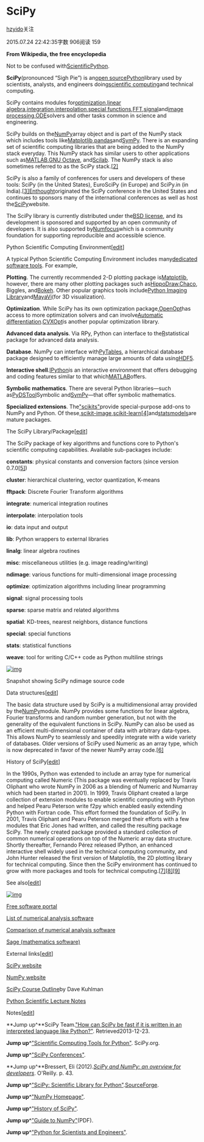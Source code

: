 # SciPy

[hzyido](https://www.jianshu.com/u/74b632e3297c)关注

2015.07.24 22:42:35字数 906阅读 159

**From Wikipedia, the free encyclopedia**



Not to be confused with[ScientificPython](https://link.jianshu.com/?t=https://en.wikipedia.org/wiki/ScientificPython).

**SciPy**(pronounced “Sigh Pie”) is an[open source](https://link.jianshu.com/?t=https://en.wikipedia.org/wiki/Open_source)[Python](https://link.jianshu.com/?t=https://en.wikipedia.org/wiki/Python_(programming_language))library used by scientists, analysts, and engineers doing[scientific computing](https://link.jianshu.com/?t=https://en.wikipedia.org/wiki/Scientific_computing)and technical computing.

SciPy contains modules for[optimization](https://link.jianshu.com/?t=https://en.wikipedia.org/wiki/Optimization_(mathematics)),[linear algebra](https://link.jianshu.com/?t=https://en.wikipedia.org/wiki/Linear_algebra),[integration](https://link.jianshu.com/?t=https://en.wikipedia.org/wiki/Integral),[interpolation](https://link.jianshu.com/?t=https://en.wikipedia.org/wiki/Interpolation),[special functions](https://link.jianshu.com/?t=https://en.wikipedia.org/wiki/Special_functions),[FFT](https://link.jianshu.com/?t=https://en.wikipedia.org/wiki/Fast_Fourier_transform),[signal](https://link.jianshu.com/?t=https://en.wikipedia.org/wiki/Signal_processing)and[image processing](https://link.jianshu.com/?t=https://en.wikipedia.org/wiki/Image_processing),[ODE](https://link.jianshu.com/?t=https://en.wikipedia.org/wiki/Ordinary_differential_equation)solvers and other tasks common in science and engineering.

SciPy builds on the[NumPy](https://link.jianshu.com/?t=https://en.wikipedia.org/wiki/NumPy)array object and is part of the NumPy stack which includes tools like[Matplotlib](https://link.jianshu.com/?t=https://en.wikipedia.org/wiki/Matplotlib),[pandas](https://link.jianshu.com/?t=https://en.wikipedia.org/wiki/Pandas_(software))and[SymPy](https://link.jianshu.com/?t=https://en.wikipedia.org/wiki/SymPy). There is an expanding set of scientific computing libraries that are being added to the NumPy stack everyday. This NumPy stack has similar users to other applications such as[MATLAB](https://link.jianshu.com/?t=https://en.wikipedia.org/wiki/MATLAB),[GNU Octave](https://link.jianshu.com/?t=https://en.wikipedia.org/wiki/GNU_Octave), and[Scilab](https://link.jianshu.com/?t=https://en.wikipedia.org/wiki/Scilab). The NumPy stack is also sometimes referred to as the SciPy stack.[[2\]](https://link.jianshu.com/?t=https://en.wikipedia.org/wiki/SciPy#cite_note-2)

SciPy is also a family of conferences for users and developers of these tools: SciPy (in the United States), EuroSciPy (in Europe) and SciPy.in (in India).[[3\]](https://link.jianshu.com/?t=https://en.wikipedia.org/wiki/SciPy#cite_note-3)[Enthought](https://link.jianshu.com/?t=https://en.wikipedia.org/wiki/Enthought)originated the SciPy conference in the United States and continues to sponsors many of the international conferences as well as host the[SciPy](https://link.jianshu.com/?t=http://www.scipy.org/)website.

The SciPy library is currently distributed under the[BSD license](https://link.jianshu.com/?t=https://en.wikipedia.org/wiki/BSD_license), and its development is sponsored and supported by an open community of developers. It is also supported by[Numfocus](https://link.jianshu.com/?t=http://www.numfocus.org/)which is a community foundation for supporting reproducible and accessible science.

Python Scientific Computing Environment[[edit](https://link.jianshu.com/?t=https://en.wikipedia.org/w/index.php?title=SciPy&action=edit&section=1)]

A typical Python Scientific Computing Environment includes many[dedicated software tools](https://link.jianshu.com/?t=http://scipy.org/topical-software.html). For example,

**Plotting**. The currently recommended 2-D plotting package is[Matplotlib](https://link.jianshu.com/?t=https://en.wikipedia.org/wiki/Matplotlib), however, there are many other plotting packages such as[HippoDraw](https://link.jianshu.com/?t=https://en.wikipedia.org/wiki/HippoDraw),[Chaco](https://link.jianshu.com/?t=https://en.wikipedia.org/wiki/Enthought), Biggles, and[Bokeh](https://link.jianshu.com/?t=http://bokeh.pydata.org/). Other popular graphics tools include[Python Imaging Library](https://link.jianshu.com/?t=https://en.wikipedia.org/wiki/Python_Imaging_Library)and[MayaVi](https://link.jianshu.com/?t=https://en.wikipedia.org/wiki/MayaVi)(for 3D visualization).

**Optimization**. While SciPy has its own optimization package,[OpenOpt](https://link.jianshu.com/?t=https://en.wikipedia.org/w/index.php?title=OpenOpt&action=edit&redlink=1)has access to more optimization solvers and can involve[Automatic differentiation](https://link.jianshu.com/?t=https://en.wikipedia.org/wiki/Automatic_differentiation).[CVXOpt](https://link.jianshu.com/?t=https://en.wikipedia.org/w/index.php?title=CVXOpt&action=edit&redlink=1)is another popular optimization library.

**Advanced data analysis**. Via RPy, Python can interface to the[R](https://link.jianshu.com/?t=https://en.wikipedia.org/wiki/R_(programming_language))statistical package for advanced data analysis.

**Database**. NumPy can interface with[PyTables](https://link.jianshu.com/?t=http://sourceforge.net/projects/pytables/), a hierarchical database package designed to efficiently manage large amounts of data using[HDF5](https://link.jianshu.com/?t=https://en.wikipedia.org/wiki/HDF5).

**Interactive shell**.[IPython](https://link.jianshu.com/?t=https://en.wikipedia.org/wiki/IPython)is an interactive environment that offers debugging and coding features similar to that which[MATLAB](https://link.jianshu.com/?t=https://en.wikipedia.org/wiki/MATLAB)offers.

**Symbolic mathematics**. There are several Python libraries—such as[PyDSTool](https://link.jianshu.com/?t=http://pydstool.sourceforge.net/)Symbolic and[SymPy](https://link.jianshu.com/?t=https://en.wikipedia.org/wiki/SymPy)—that offer symbolic mathematics.

**Specialized extensions**. The["scikits"](https://link.jianshu.com/?t=http://scikits.appspot.com/)provide special-purpose add-ons to NumPy and Python. Of these,[scikit-image](https://link.jianshu.com/?t=https://en.wikipedia.org/wiki/Scikit-image),[scikit-learn](https://link.jianshu.com/?t=https://en.wikipedia.org/wiki/Scikit-learn)[[4\]](https://link.jianshu.com/?t=https://en.wikipedia.org/wiki/SciPy#cite_note-4)and[statsmodels](https://link.jianshu.com/?t=https://en.wikipedia.org/w/index.php?title=Statsmodels&action=edit&redlink=1)are mature packages.

The SciPy Library/Package[[edit](https://link.jianshu.com/?t=https://en.wikipedia.org/w/index.php?title=SciPy&action=edit&section=2)]

The SciPy package of key algorithms and functions core to Python's scientific computing capabilities. Available sub-packages include:

**constants**: physical constants and conversion factors (since version 0.7.0[[5\]](https://link.jianshu.com/?t=https://en.wikipedia.org/wiki/SciPy#cite_note-5))

**cluster**: hierarchical clustering, vector quantization, K-means

**fftpack**: Discrete Fourier Transform algorithms

**integrate**: numerical integration routines

**interpolate**: interpolation tools

**io**: data input and output

**lib**: Python wrappers to external libraries

**linalg**: linear algebra routines

**misc**: miscellaneous utilities (e.g. image reading/writing)

**ndimage**: various functions for multi-dimensional image processing

**optimize**: optimization algorithms including linear programming

**signal**: signal processing tools

**sparse**: sparse matrix and related algorithms

**spatial**: KD-trees, nearest neighbors, distance functions

**special**: special functions

**stats**: statistical functions

**weave**: tool for writing C/C++ code as Python multiline strings



[![img](https://upload.wikimedia.org/wikipedia/commons/thumb/5/54/Scipy_source.png/220px-Scipy_source.png)](https://link.jianshu.com/?t=https://en.wikipedia.org/wiki/File:Scipy_source.png)





Snapshot showing SciPy ndimage source code

Data structures[[edit](https://link.jianshu.com/?t=https://en.wikipedia.org/w/index.php?title=SciPy&action=edit&section=3)]

The basic data structure used by SciPy is a multidimensional array provided by the[NumPy](https://link.jianshu.com/?t=https://en.wikipedia.org/wiki/NumPy)module. NumPy provides some functions for linear algebra, Fourier transforms and random number generation, but not with the generality of the equivalent functions in SciPy. NumPy can also be used as an efficient multi-dimensional container of data with arbitrary data-types. This allows NumPy to seamlessly and speedily integrate with a wide variety of databases. Older versions of SciPy used Numeric as an array type, which is now deprecated in favor of the newer NumPy array code.[[6\]](https://link.jianshu.com/?t=https://en.wikipedia.org/wiki/SciPy#cite_note-6)

History of SciPy[[edit](https://link.jianshu.com/?t=https://en.wikipedia.org/w/index.php?title=SciPy&action=edit&section=4)]

In the 1990s, Python was extended to include an array type for numerical computing called Numeric (This package was eventually replaced by Travis Oliphant who wrote NumPy in 2006 as a blending of Numeric and Numarray which had been started in 2001). In 1999, Travis Oliphant created a large collection of extension modules to enable scientific computing with Python and helped Pearu Peterson write f2py which enabled easily extending Python with Fortran code. This effort formed the foundation of SciPy. In 2001, Travis Oliphant and Pearu Peterson merged their efforts with a few modules that Eric Jones had written, and called the resulting package SciPy. The newly created package provided a standard collection of common numerical operations on top of the Numeric array data structure. Shortly thereafter, Fernando Pérez released IPython, an enhanced interactive shell widely used in the technical computing community, and John Hunter released the first version of Matplotlib, the 2D plotting library for technical computing. Since then the SciPy environment has continued to grow with more packages and tools for technical computing.[[7\]](https://link.jianshu.com/?t=https://en.wikipedia.org/wiki/SciPy#cite_note-7)[[8\]](https://link.jianshu.com/?t=https://en.wikipedia.org/wiki/SciPy#cite_note-8)[[9\]](https://link.jianshu.com/?t=https://en.wikipedia.org/wiki/SciPy#cite_note-9)

See also[[edit](https://link.jianshu.com/?t=https://en.wikipedia.org/w/index.php?title=SciPy&action=edit&section=5)]



[![img](https://upload.wikimedia.org/wikipedia/commons/thumb/6/67/Nuvola_apps_emacs_vector.svg/28px-Nuvola_apps_emacs_vector.svg.png)](https://link.jianshu.com/?t=https://en.wikipedia.org/wiki/File:Nuvola_apps_emacs_vector.svg)

[Free software portal](https://link.jianshu.com/?t=https://en.wikipedia.org/wiki/Portal:Free_software)



[List of numerical analysis software](https://link.jianshu.com/?t=https://en.wikipedia.org/wiki/List_of_numerical_analysis_software)

[Comparison of numerical analysis software](https://link.jianshu.com/?t=https://en.wikipedia.org/wiki/Comparison_of_numerical_analysis_software)

[Sage (mathematics software)](https://link.jianshu.com/?t=https://en.wikipedia.org/wiki/Sage_(mathematics_software))

External links[[edit](https://link.jianshu.com/?t=https://en.wikipedia.org/w/index.php?title=SciPy&action=edit&section=6)]

[SciPy website](https://link.jianshu.com/?t=http://www.scipy.org/)

[NumPy website](https://link.jianshu.com/?t=http://www.numpy.org/)

[SciPy Course Outline](https://link.jianshu.com/?t=http://www.rexx.com/~dkuhlman/scipy_course_01.html)by Dave Kuhlman

[Python Scientific Lecture Notes](https://link.jianshu.com/?t=http://scipy-lectures.github.com/)

Notes[[edit](https://link.jianshu.com/?t=https://en.wikipedia.org/w/index.php?title=SciPy&action=edit&section=7)]

**Jump up^**SciPy Team.["How can SciPy be fast if it is written in an interpreted language like Python?"](https://link.jianshu.com/?t=http://www.scipy.org/scipylib/faq.html#id12). Retrieved2013-12-23.

**Jump up^**["Scientific Computing Tools for Python"](https://link.jianshu.com/?t=http://www.scipy.org/about.html). SciPy.org.

**Jump up^**["SciPy Conferences"](https://link.jianshu.com/?t=http://conference.scipy.org/index.html).

**Jump up^**Bressert, Eli (2012).[*SciPy and NumPy: an overview for developers*](https://link.jianshu.com/?t=http://books.google.nl/books?id=fLKTuJqQLVEC&pg=PA43). O'Reilly. p. 43.

**Jump up^**["SciPy: Scientific Library for Python"](https://link.jianshu.com/?t=http://sourceforge.net/project/shownotes.php?release_id=660191&group_id=27747).[SourceForge](https://link.jianshu.com/?t=https://en.wikipedia.org/wiki/SourceForge).

**Jump up^**["NumPy Homepage"](https://link.jianshu.com/?t=http://www.numpy.org/).

**Jump up^**["History of SciPy"](https://link.jianshu.com/?t=http://wiki.scipy.org/History_of_SciPy).

**Jump up^**["Guide to NumPy"](https://link.jianshu.com/?t=http://csc.ucdavis.edu/~chaos/courses/nlp/Software/NumPyBook.pdf)(PDF).

**Jump up^**["Python for Scientists and Engineers"](https://link.jianshu.com/?t=http://www.computer.org/csdl/mags/cs/2011/02/mcs2011020009.html).